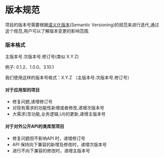# 版本规范

项目的版本号需要根据[语义化版本](https://semver.org/lang/zh-CN/)(Semantic Versioning)的规范来进行迭代,通过这个规范,用户可以了解版本变更的影响范围.

### 版本格式

主版本号.次版本号.修订号(类似 X.Y.Z)

例子: 0.1.2、1.0.0、3.10.1

我们使用这样的版本号格式：X.Y.Z （主版本号.次版本号.修订号）

#### 对于应用型的项目

- 修复问题,递增修订号
- 对现有需求的功能性新增或者修改,递增次版本号
- 大需求(含功能,业务逻辑,UI)的更新,递增主版本号

#### 对于对外公开API的类库型项目

- 修复问题但不影响API 时，递增修订号
- API 保持向下兼容的新增及修改时，递增次版本号
- 进行不向下兼容的修改时，递增主版本号

